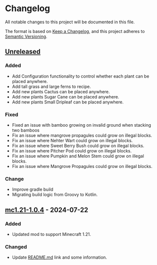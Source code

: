 # Changelog

All notable changes to this project will be documented in this file.

The format is based on [Keep a Changelog](https://keepachangelog.com/en/1.1.0/),
and this project adheres to [Semantic Versioning](https://semver.org/spec/v2.0.0.html).

## [Unreleased]

### Added

- Add Configuration functionality to control whether each plant can be placed anywhere.
- Add tall grass and large ferns to recipe.
- Add new plants Cactus can be placed anywhere.
- Add new plants Sugar Cane can be placed anywhere.
- Add new plants Small Dripleaf can be placed anywhere.

### Fixed

- Fixed an issue with bamboo growing on invalid ground when stacking two bamboos
- Fix an issue where mangrove propagules could grow on illegal blocks.
- Fix an issue where Nehter Wart could grow on illegal blocks.
- Fix an issue where Sweet Berry Bush could grow on illegal blocks.
- Fix an issue where Pitcher Pod could grow on illegal blocks.
- Fix an issue where Pumpkin and Melon Stem could grow on illegal blocks.
- Fix an issue where Mangrove Propagules could grow on illegal blocks.

### Change

- Improve gradle build
- Migrating build logic from Groovy to Kotlin.

## [mc1.21-1.0.4] - 2024-07-22

### Added

- Updated mod to support Minecraft 1.21.

### Changed

- Update [README.md](https://github.com/wenwen357951/placeable-fabric/blob/main/README.md) link and some information.

[unreleased]: https://github.com/wenwen357951/placeable-fabric/compare/mc1.21-1.0.4...HEAD

[mc1.21-1.0.4]: https://github.com/wenwen357951/placeable-fabric/releases/tag/mc1.21-1.0.4

